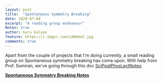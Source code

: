 ```yaml
---
layout: post
title:  "Spontaneous Symmetry Breaking"
date: 2020-07-04
excerpt: "A reading group endeavour"
Notes: true
author: Guru Kalyan
feature: https://i.imgur.com/LmN4maY.jpg
comments: true
---
```

Apart from the couple of projects that I'm doing currently, a small reading group
on Spontaneous symmetry breaking has come upon.
With help from Prof. Sumiran, we've going through this doc [SciPostPhysLectNotes](https://scipost.org/SciPostPhysLectNotes.11/pdf).

**<a href="https://guruzeta.github.io/sun/pdfs/SSB_Notes-4.pdf" target="_blank">
Spontaneous Symmetry
Breaking Notes</a>**
